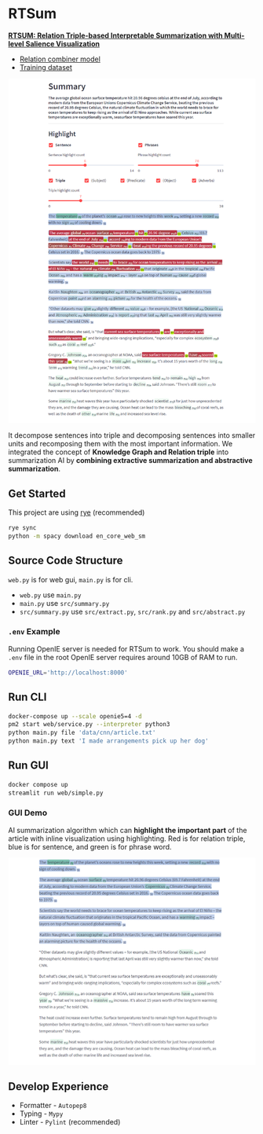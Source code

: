 # RTSum
[**RTSUM: Relation Triple-based Interpretable Summarization with Multi-level Salience Visualization**](https://arxiv.org/abs/2310.13895)
- [Relation combiner model](https://huggingface.co/seonglae/rtsum)
- [Training dataset](https://huggingface.co/datasets/seonglae/data-rtsum)


![img](img/all.png)

It decompose sentences into triple and decomposing sentences into smaller units and recomposing them with the most important information. We integrated the concept of **Knowledge Graph and Relation triple** into summarization AI by **combining extractive summarization and abstractive summarization**.

## Get Started

This project are using [rye](https://mitsuhiko.github.io/rye/) (recommended)

```zsh
rye sync
python -m spacy download en_core_web_sm
```

## Source Code Structure

`web.py` is for web gui, `main.py` is for cli.

- `web.py` use `main.py`
- `main.py` use `src/summary.py`
- `src/summary.py` use `src/extract.py`, `src/rank.py` and `src/abstract.py`

### `.env` Example

Running OpenIE server is needed for RTSum to work. You should make a `.env` file in the root
OpenIE server requires around 10GB of RAM to run.

```zsh
OPENIE_URL='http://localhost:8000'
```

## Run CLI

```bash
docker-compose up --scale openie5=4 -d
pm2 start web/service.py --interpreter python3
python main.py file 'data/cnn/article.txt'
python main.py text 'I made arrangements pick up her dog'
```

## Run GUI

```bash
docker compose up
streamlit run web/simple.py
```

### GUI Demo
AI summarization algorithm which can **highlight the important part** of the article with inline visualization using highlighting. Red is for relation triple, blue is for sentence, and green is for phrase word.

![img](img/phrase.png)


## Develop Experience

- Formatter - `Autopep8`
- Typing - `Mypy`
- Linter - `Pylint` (recommended)
